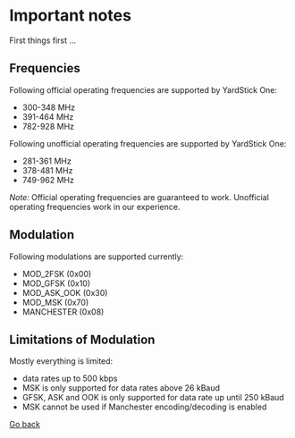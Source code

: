 # Important notes

First things first ...

## Frequencies

Following official operating frequencies are supported by YardStick One:

- 300-348 MHz
- 391-464 MHz
- 782-928 MHz

Following unofficial operating frequencies are supported by YardStick One:

- 281-361 MHz
- 378-481 MHz
- 749-962 MHz

_Note:_ Official operating frequencies are guaranteed to work. Unofficial operating frequencies work in our experience.

## Modulation

Following modulations are supported currently:

- MOD_2FSK (0x00)
- MOD_GFSK (0x10)
- MOD_ASK_OOK (0x30)
- MOD_MSK (0x70)
- MANCHESTER (0x08)

## Limitations of Modulation

Mostly everything is limited:

- data rates up to 500 kbps
- MSK is only supported for data rates above 26 kBaud
- GFSK, ASK and OOK is only supported for data rate up until 250 kBaud
- MSK cannot be used if Manchester encoding/decoding is enabled

[Go back](./readme.md)
